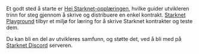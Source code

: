 Et godt sted å starte er [Hei Starknet-opplæringen](https://docs.starknet.io/documentation/), hvilke guider utvikleren trinn for steg gjennom å skrive og distribuere en enkel kontrakt. [Starknet Playground](https://starknet.io/playground/?lesson=starknet_contract) tilbyr et miljø for læring for å skrive Starknet kontrakter og teste dem. 

Du kan bli en del av utvikleres samfunn, og støtte det, ved å bli med på [Starknet Discord](https://discord.com/invite/QypNMzkHbc) serveren.